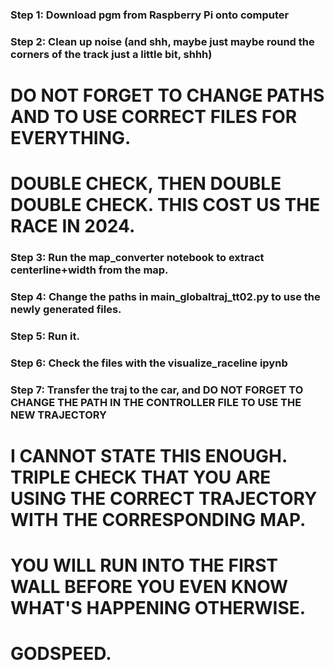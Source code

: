 ### Step 1: Download pgm from Raspberry Pi onto computer

### Step 2: Clean up noise (and shh, maybe just maybe round the corners of the track just a little bit, shhh)

# DO NOT FORGET TO CHANGE PATHS AND TO USE CORRECT FILES FOR EVERYTHING. 

# DOUBLE CHECK, THEN DOUBLE DOUBLE CHECK. THIS COST US THE RACE IN 2024. 


### Step 3: Run the map_converter notebook to extract centerline+width from the map. 

### Step 4: Change the paths in main_globaltraj_tt02.py to use the newly generated files. 

### Step 5: Run it. 

### Step 6: Check the files with the visualize_raceline ipynb

### Step 7: Transfer the traj to the car, and DO NOT FORGET TO CHANGE THE PATH IN THE CONTROLLER FILE TO USE THE NEW TRAJECTORY

# I CANNOT STATE THIS ENOUGH. TRIPLE CHECK THAT YOU ARE USING THE CORRECT TRAJECTORY WITH THE CORRESPONDING MAP.

# YOU WILL RUN INTO THE FIRST WALL BEFORE YOU EVEN KNOW WHAT'S HAPPENING OTHERWISE. 

# GODSPEED.

